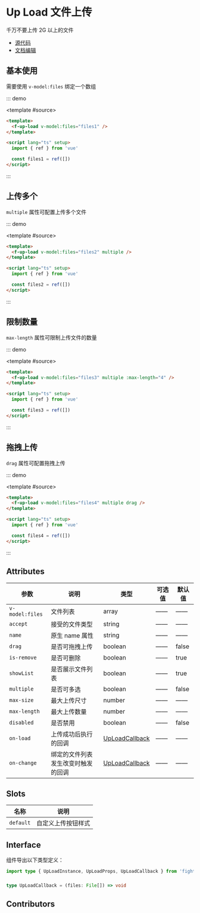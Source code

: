 # Up Load 文件上传

千万不要上传 2G 以上的文件

- [源代码](https://github.com/FightingDesign/fighting-design/tree/master/packages/fighting-design/up-load)
- [文档编辑](https://github.com/FightingDesign/fighting-design/blob/master/docs/docs/components/up-load.md)

## 基本使用

需要使用 `v-model:files` 绑定一个数组

::: demo

<template #source>
<f-up-load v-model:files="files1" />
</template>

```html
<template>
  <f-up-load v-model:files="files1" />
</template>

<script lang="ts" setup>
  import { ref } from 'vue'

  const files1 = ref([])
</script>
```

:::

## 上传多个

`multiple` 属性可配置上传多个文件

::: demo

<template #source>
<f-up-load v-model:files="files2" multiple />
</template>

```html
<template>
  <f-up-load v-model:files="files2" multiple />
</template>

<script lang="ts" setup>
  import { ref } from 'vue'

  const files2 = ref([])
</script>
```

:::

## 限制数量

`max-length` 属性可限制上传文件的数量

::: demo

<template #source>
<f-up-load v-model:files="files3" multiple :max-length="4" />
</template>

```html
<template>
  <f-up-load v-model:files="files3" multiple :max-length="4" />
</template>

<script lang="ts" setup>
  import { ref } from 'vue'

  const files3 = ref([])
</script>
```

:::

## 拖拽上传

`drag` 属性可配置拖拽上传

::: demo

<template #source>
<f-up-load v-model:files="files4" multiple drag />
</template>

```html
<template>
  <f-up-load v-model:files="files4" multiple drag />
</template>

<script lang="ts" setup>
  import { ref } from 'vue'

  const files4 = ref([])
</script>
```

:::

## Attributes

| 参数            | 说明                               | 类型                                         | 可选值 | 默认值 |
| --------------- | ---------------------------------- | -------------------------------------------- | ------ | ------ |
| `v-model:files` | 文件列表                           | array                                        | ——     | ——     |
| `accept`        | 接受的文件类型                     | string                                       | ——     | ——     |
| `name`          | 原生 name 属性                     | string                                       | ——     | ——     |
| `drag`          | 是否可拖拽上传                     | boolean                                      | ——     | false  |
| `is-remove`     | 是否可删除                         | boolean                                      | ——     | true   |
| `showList`      | 是否展示文件列表                   | boolean                                      | ——     | true   |
| `multiple`      | 是否可多选                         | boolean                                      | ——     | false  |
| `max-size`      | 最大上传尺寸                       | number                                       | ——     | ——     |
| `max-length`    | 最大上传数量                       | number                                       | ——     | ——     |
| `disabled`      | 是否禁用                           | boolean                                      | ——     | false  |
| `on-load`       | 上传成功后执行的回调               | <a href="#uploadcallback">UpLoadCallback</a> | ——     | ——     |
| `on-change`     | 绑定的文件列表发生改变时触发的回调 | <a href="#uploadcallback">UpLoadCallback</a> | ——     | ——     |

## Slots

| 名称      | 说明               |
| --------- | ------------------ |
| `default` | 自定义上传按钮样式 |

## Interface

组件导出以下类型定义：

```ts
import type { UpLoadInstance, UpLoadProps, UpLoadCallback } from 'fighting-design'
```

###

```ts
type UpLoadCallback = (files: File[]) => void
```

## Contributors

<a href="https://github.com/Tyh2001" target="_blank">
  <f-avatar round src="https://avatars.githubusercontent.com/u/73180970?v=4" />
</a>

<script setup lang="ts">
  import { ref } from 'vue'

  const files1 = ref([])
  const files2 = ref([])
  const files3 = ref([])
  const files4 = ref([])
</script>
